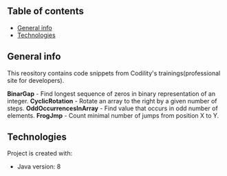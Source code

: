 ## Table of contents
* [General info](#general-info)
* [Technologies](#technologies)

## General info
This reository contains code snippets from Codility's trainings(professional site for developers).

**BinarGap** - Find longest sequence of zeros in binary representation of an integer.
**CyclicRotation** - Rotate an array to the right by a given number of steps.
**OddOccurrencesInArray** - Find value that occurs in odd number of elements.
**FrogJmp** - Count minimal number of jumps from position X to Y.
	
## Technologies
Project is created with:
* Java version: 8
